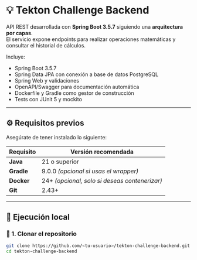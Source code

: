 # 💡 Tekton Challenge Backend

API REST desarrollada con **Spring Boot 3.5.7** siguiendo una **arquitectura por capas**.  
El servicio expone endpoints para realizar operaciones matemáticas y consultar el historial de cálculos.

Incluye:
- Spring Boot 3.5.7
- Spring Data JPA con conexión a base de datos PostgreSQL 
- Spring Web y validaciones
- OpenAPI/Swagger para documentación automática
- Dockerfile y Gradle como gestor de construcción
- Tests con JUnit 5 y mockito

---

## ⚙️ Requisitos previos

Asegúrate de tener instalado lo siguiente:

| Requisito | Versión recomendada                           |
|------------|-----------------------------------------------|
| **Java** | 21 o superior                                 |
| **Gradle** | 9.0.0 *(opcional si usas el wrapper)*         |
| **Docker** | 24+ *(opcional, solo si deseas contenerizar)* |
| **Git** | 2.43+                                         |

---

## 🚀 Ejecución local

### 🔹 1. Clonar el repositorio

```bash
git clone https://github.com/<tu-usuario>/tekton-challenge-backend.git
cd tekton-challenge-backend
